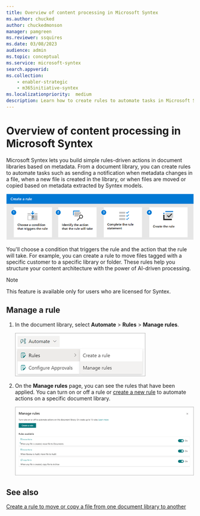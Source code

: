 ```yaml
---
title: Overview of content processing in Microsoft Syntex
ms.author: chucked
author: chuckedmonson
manager: pamgreen
ms.reviewer: ssquires
ms.date: 03/08/2023
audience: admin
ms.topic: conceptual
ms.service: microsoft-syntex
search.appverid: 
ms.collection: 
    - enabler-strategic
    - m365initiative-syntex
ms.localizationpriority:  medium
description: Learn how to create rules to automate tasks in Microsoft Syntex.
---
```


# Overview of content processing in Microsoft Syntex

Microsoft Syntex lets you build simple rules-driven actions in document libraries based on metadata. From a document library, you can create rules to automate tasks such as sending a notification when metadata changes in a file, when a new file is created in the library, or when files are moved or copied based on metadata extracted by Syntex models. 

   ![Diagram of the create rules workflow.](../media/content-understanding/create-rule.png)

You'll choose a condition that triggers the rule and the action that the rule will take. 
For example, you can create a rule to move files tagged with a specific customer to a specific library or folder. These rules help you structure your content architecture with the power of AI-driven processing.

> [!NOTE]
> This feature is available only for users who are licensed for Syntex.

## Manage a rule

1. In the document library, select **Automate** > **Rules** > **Manage rules**.

   ![Screenshot of the document library showing the Automate > Rules > Manage rules option.](../media/content-understanding/content-processing-manage-rule.png)

2. On the **Manage rules** page, you can see the rules that have been applied. You can turn on or off a rule or [create a new rule](#create-a-rule-to-move-or-copy-a-file-from-one-document-library-to-another-in-microsoft-syntex) to automate actions on a specific document library.

   ![Screenshot of the Manage rules page showing the rule and actions.](../media/content-understanding/content-processing-manage-rules-page.png)

## See also

[Create a rule to move or copy a file from one document library to another](content-processing-create-rules.md)